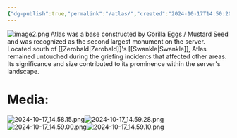 ```yaml
---
{"dg-publish":true,"permalink":"/atlas/","created":"2024-10-17T14:50:20.325-05:00","updated":"2024-10-17T22:44:24.699-05:00"}
---
```


![image2.png](/img/user/Images/image2.png)
Atlas was a base constructed by Gorilla Eggs / Mustard Seed and was recognized as the second largest monument on the server. Located south of [[Zerobald\|Zerobald]]'s [[Swankle\|Swankle]], Atlas remained untouched during the griefing incidents that affected other areas. Its significance and size contributed to its prominence within the server's landscape.

# Media:

![2024-10-17_14.58.15.png](/img/user/Images/2024-10-17_14.58.15.png)![2024-10-17_14.59.28.png](/img/user/Images/2024-10-17_14.59.28.png)![2024-10-17_14.59.00.png](/img/user/Images/2024-10-17_14.59.00.png)![2024-10-17_14.59.10.png](/img/user/Images/2024-10-17_14.59.10.png)
